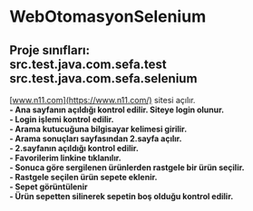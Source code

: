 # WebOtomasyonSelenium

## Proje sınıfları: <br> src.test.java.com.sefa.test <br> src.test.java.com.sefa.selenium

 [www.n11.com](https://www.n11.com/) sitesi açılır.<br>
**- Ana sayfanın açıldığı kontrol edilir. Siteye login olunur.** <br>
**- Login işlemi kontrol edilir.** <br>
**- Arama kutucuğuna bilgisayar kelimesi girilir.** <br>
**- Arama sonuçları sayfasından 2.sayfa açılır.** <br>
**- 2.sayfanın açıldığı kontrol edilir.** <br>
**- Favorilerim linkine tıklanılır.** <br>
**- Sonuca göre sergilenen ürünlerden rastgele bir ürün seçilir.** <br>
**- Rastgele seçilen ürün sepete eklenir.** <br>
**- Sepet görüntülenir** <br>
**- Ürün sepetten silinerek sepetin boş olduğu kontrol edilir.** <br>
